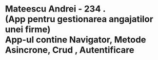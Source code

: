 # Mateescu Andrei - 234 .<br> (App pentru gestionarea angajatilor unei firme)<br> App-ul contine Navigator, Metode Asincrone, Crud , Autentificare